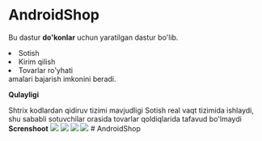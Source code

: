 # AndroidShop
Bu dastur <b>do'konlar</b> uchun yaratilgan dastur bo'lib.
<li>Sotish</li>
<li>Kirim qilish</li>
<li>Tovarlar ro'yhati</li>
amalari bajarish imkonini beradi.
   <p><b>Qulayligi</b></p>
 Shtrix kodlardan qidiruv tizimi mavjudligi
 Sotish real vaqt tizimida ishlaydi, shu sababli sotuvchilar orasida tovarlar qoldiqlarida tafavud bo'lmaydi
 <b>Screnshoot</b>
<img src="https://github.com/AnvarbekQuvanqov/AndroidShop/blob/master/screnshoot/scren2.jpg">
<img src="https://github.com/AnvarbekQuvanqov/AndroidShop/blob/master/screnshoot/scren1.jpg">
<img src="https://github.com/AnvarbekQuvanqov/AndroidShop/blob/master/screnshoot/scren3.jpg">
<img src="https://github.com/AnvarbekQuvanqov/AndroidShop/blob/master/screnshoot/scren4.jpg">
# AndroidShop
